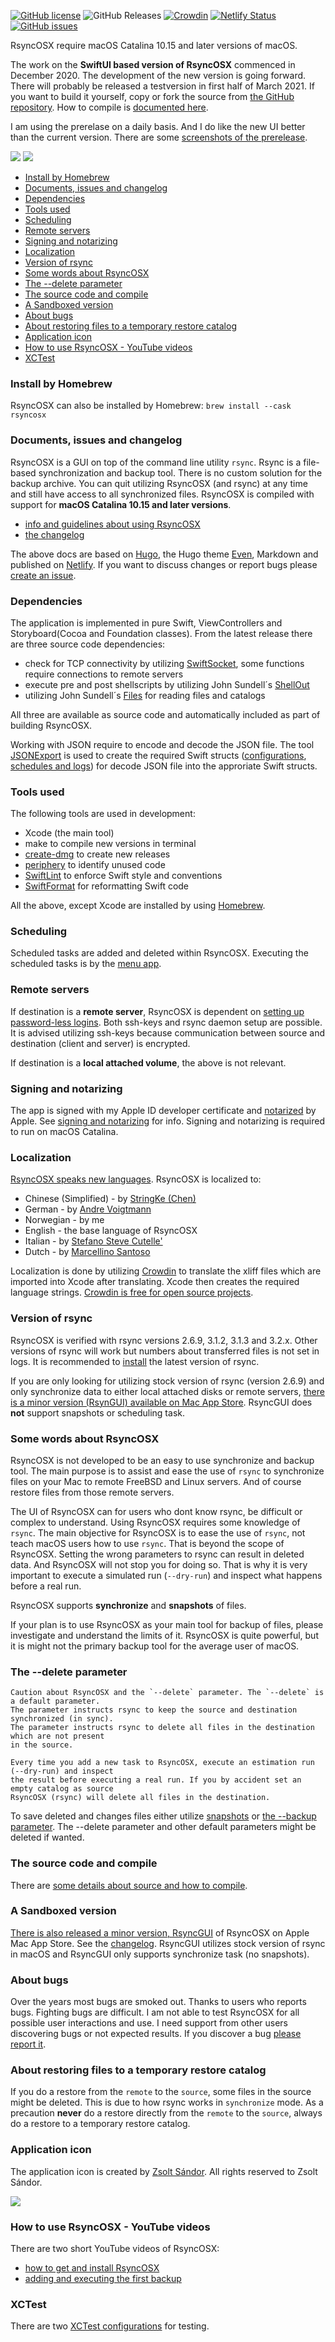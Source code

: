 [![GitHub license](https://img.shields.io/github/license/rsyncOSX/RsyncOSX)](https://github.com/rsyncOSX/RsyncOSX/blob/master/Licence.MD) ![GitHub Releases](https://img.shields.io/github/downloads/rsyncosx/RsyncOSX/v6.5.6/total) [![Crowdin](https://badges.crowdin.net/rsyncosx/localized.svg)](https://crowdin.com/project/rsyncosx) [![Netlify Status](https://api.netlify.com/api/v1/badges/d375f6d7-dc9f-4913-ab43-bfd46d172eb2/deploy-status)](https://app.netlify.com/sites/rsyncosx/deploys) [![GitHub issues](https://img.shields.io/github/issues/rsyncOSX/RsyncOSX)](https://github.com/rsyncOSX/RsyncOSX/issues)

RsyncOSX require macOS Catalina 10.15 and later versions of macOS.

The work on the **SwiftUI based version of RsyncOSX** commenced in December 2020. The development of the new version is going forward. There will probably be released a testversion in first half of March 2021. If you want to build it yourself, copy or fork the source from [the GitHub repository](https://github.com/rsyncOSX/RsyncSwiftUI). How to compile is [documented here](https://rsyncosx.netlify.app/post/compile/).

I am using the prerelase on a daily basis. And I do like the new UI better than the current version. There are some [screenshots of the prerelease](https://rsyncosx.netlify.app/post/swiftui/#a-few-screenshots).

![](images/main1.png)
![](images/main2.png)

- [Install by Homebrew](#install-by-homebrew)
- [Documents, issues and changelog](#documents-issues-and-changelog)
- [Dependencies](#dependencies)
- [Tools used](#tools-used)
- [Scheduling](#scheduling)
- [Remote servers](#remote-servers)
- [Signing and notarizing](#signing-and-notarizing)
- [Localization](#localization)
- [Version of rsync](#version-of-rsync)
- [Some words about RsyncOSX](#some-words-about-rsyncosx)
- [The --delete parameter](#the---delete-parameter)
- [The source code and compile](#the-source-code-and-compile)
- [A Sandboxed version](#a-sandboxed-version)
- [About bugs](#about-bugs)
- [About restoring files to a temporary restore catalog](#about-restoring-files-to-a-temporary-restore-catalog)
- [Application icon](#application-icon)
- [How to use RsyncOSX - YouTube videos](#how-to-use-rsyncosx---youtube-videos)
- [XCTest](#xctest)

### Install by Homebrew

RsyncOSX can also be installed by Homebrew: `brew install --cask rsyncosx`

### Documents, issues and changelog

RsyncOSX is a GUI on top of the command line utility `rsync`. Rsync is a file-based synchronization and backup tool. There is no custom solution for the backup archive. You can quit utilizing RsyncOSX (and rsync) at any time and still have access to all synchronized files. RsyncOSX is compiled with support for **macOS Catalina 10.15 and later versions**.

- [info and guidelines about using RsyncOSX](https://rsyncosx.netlify.app/)
- [the changelog](https://rsyncosx.netlify.app/post/changelog/)

The above docs are based on [Hugo](https://gohugo.io/), the Hugo theme [Even](https://github.com/olOwOlo/hugo-theme-even), Markdown and published on [Netlify](https://rsyncosx.netlify.app/). If you want to discuss changes or report bugs please [create an issue](https://github.com/rsyncOSX/RsyncOSX/issues).

### Dependencies

The application is implemented in pure Swift, ViewControllers and Storyboard(Cocoa and Foundation classes). From the latest release there are three source code dependencies:

- check for TCP connectivity by utilizing [SwiftSocket](https://github.com/swiftsocket/SwiftSocket), some functions require connections to remote servers
- execute pre and post shellscripts by utilizing John Sundell´s [ShellOut](https://github.com/JohnSundell/ShellOut)
- utilizing John Sundell´s [Files](https://github.com/JohnSundell/Files) for reading files and catalogs

All three are available as source code and automatically included as part of building RsyncOSX.

Working with JSON require to encode and decode the JSON file. The tool [JSONExport](https://github.com/Ahmed-Ali/JSONExport) is used to create the required Swift structs ([configurations](https://github.com/rsyncOSX/RsyncOSX/blob/master/RsyncOSX/DecodeConfiguration.swift), [schedules and logs](https://github.com/rsyncOSX/RsyncOSX/blob/master/RsyncOSX/DecodeSchedule.swift)) for decode JSON file into the approriate Swift structs.

### Tools used

The following tools are used in development:

- Xcode (the main tool)
- make to compile new versions in terminal
- [create-dmg](https://github.com/sindresorhus/create-dmg) to create new releases
- [periphery](https://github.com/peripheryapp/periphery) to identify unused code
- [SwiftLint](https://github.com/realm/SwiftLint) to enforce Swift style and conventions
- [SwiftFormat](https://github.com/nicklockwood/SwiftFormat) for reformatting Swift code

All the above, except Xcode are installed by using [Homebrew](https://brew.sh/).

### Scheduling

Scheduled tasks are added and deleted within RsyncOSX. Executing the scheduled tasks is by the [menu app](https://rsyncosx.netlify.app/post/menuapp/).

### Remote servers

If destination is a **remote server**, RsyncOSX is dependent on [setting up password-less logins](https://rsyncosx.netlify.app/post/remotelogins/). Both ssh-keys and rsync daemon setup are possible. It is advised utilizing ssh-keys because communication between source and destination (client and server) is encrypted.

If destination is a **local attached volume**, the above is not relevant.

### Signing and notarizing

The app is signed with my Apple ID developer certificate and [notarized](https://support.apple.com/en-us/HT202491) by Apple. See [signing and notarizing](https://rsyncosx.netlify.app/post/notarized/) for info. Signing and notarizing is required to run on macOS Catalina.

### Localization

[RsyncOSX speaks new languages](https://rsyncosx.netlify.app/post/localization/). RsyncOSX is localized to:
- Chinese (Simplified) -  by [StringKe (Chen)](https://github.com/StringKe)
- German - by [Andre Voigtmann](https://github.com/andre68723)
- Norwegian - by me
- English - the base language of RsyncOSX
- Italian - by [Stefano Steve Cutelle'](https://github.com/stefanocutelle)
- Dutch - by [Marcellino Santoso](https://github.com/maebs)

Localization is done by utilizing [Crowdin](https://crowdin.com/project/rsyncosx) to translate the xliff files which are imported into Xcode after translating. Xcode then creates the required language strings. [Crowdin is free for open source projects](https://crowdin.com/page/open-source-project-setup-request).

### Version of rsync

RsyncOSX is verified with rsync versions 2.6.9, 3.1.2, 3.1.3 and 3.2.x. Other versions of rsync will work but numbers about transferred files is not set in logs. It is recommended to [install](https://rsyncosx.netlify.app/post/rsync/) the latest version of rsync.

If you are only looking for utilizing stock version of rsync (version 2.6.9) and only synchronize data to either local attached disks or remote servers, [there is a minor version (RsynGUI) available on Mac App Store](https://itunes.apple.com/us/app/rsyncgui/id1449707783?l=nb&ls=1&mt=12). RsyncGUI does **not** support snapshots or scheduling task.

### Some words about RsyncOSX

RsyncOSX is not developed to be an easy to use synchronize and backup tool. The main purpose is to assist and ease the use of `rsync` to synchronize files on your Mac to remote FreeBSD and Linux servers. And of course restore files from those remote servers.

The UI of RsyncOSX can for users who dont know rsync, be difficult or complex to understand. Using RsyncOSX requires some knowledge of `rsync`. The main objective for RsyncOSX is to ease the use of `rsync`, not teach macOS users how to use `rsync`. That is beyond the scope of RsyncOSX. Setting the wrong parameters to rsync can result in deleted data. And RsyncOSX will not stop you for doing so. That is why it is very important to execute a simulated run (`--dry-run`) and inspect what happens before a real run.

RsyncOSX supports **synchronize** and **snapshots** of files.

If your plan is to use RsyncOSX as your main tool for backup of files, please investigate and understand the limits of it. RsyncOSX is quite powerful, but it is might not the primary backup tool for the average user of macOS.

### The --delete parameter
```
Caution about RsyncOSX and the `--delete` parameter. The `--delete` is a default parameter.
The parameter instructs rsync to keep the source and destination synchronized (in sync).
The parameter instructs rsync to delete all files in the destination which are not present
in the source.

Every time you add a new task to RsyncOSX, execute an estimation run (--dry-run) and inspect
the result before executing a real run. If you by accident set an empty catalog as source
RsyncOSX (rsync) will delete all files in the destination.
```
To save deleted and changes files either utilize [snapshots](https://rsyncosx.netlify.app/post/snapshots/)
or [the --backup parameter](https://rsyncosx.netlify.app/post/userparameters/). The --delete parameter and other default parameters might be deleted if wanted.

### The source code and compile

There are [some details about source and how to compile](https://rsyncosx.netlify.app/post/compile/).

### A Sandboxed version

[There is also released a minor version, RsyncGUI](https://itunes.apple.com/us/app/rsyncgui/id1449707783?l=nb&ls=1&mt=12) of RsyncOSX on Apple Mac App Store. See the [changelog](https://rsyncosx.netlify.app/post/rsyncguichangelog/). RsyncGUI utilizes stock version of rsync in macOS and RsyncGUI only supports synchronize task (no snapshots).

### About bugs

 Over the years most bugs are smoked out. Thanks to users who reports bugs. Fighting bugs are difficult. I am not able to test RsyncOSX for all possible user interactions and use. I need support from other users discovering bugs or not expected results. If you discover a bug [please report it](https://github.com/rsyncOSX/RsyncOSX/issues).

### About restoring files to a temporary restore catalog

If you do a restore from the `remote` to the `source`, some files in the source might be deleted. This is due to how rsync works in `synchronize` mode. As a precaution **never** do a restore directly from the `remote` to the `source`, always do a restore to a temporary restore catalog.

### Application icon

The application icon is created by [Zsolt Sándor](https://github.com/graphis). All rights reserved to Zsolt Sándor.

![](icon/rsyncosx.png)

### How to use RsyncOSX - YouTube videos

There are two short YouTube videos of RsyncOSX:

- [how to get and install RsyncOSX](https://youtu.be/d-srHjL2F-0)
- [adding and executing the first backup](https://youtu.be/vS5_rXdTtZ8)

### XCTest

There are two [XCTest configurations](https://github.com/rsyncOSX/RsyncOSX/blob/master/XCTestconfiguration/XCTest.md) for testing.
